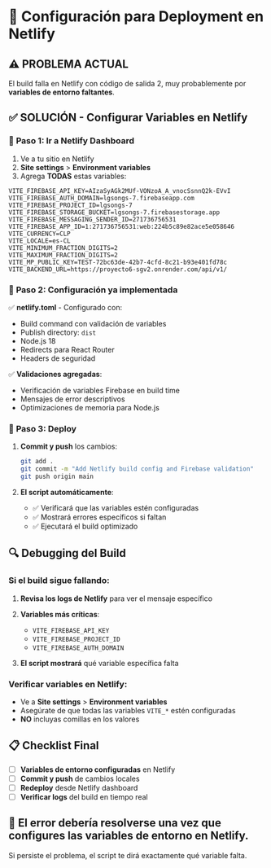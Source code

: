 # 🚀 Configuración para Deployment en Netlify

## ⚠️ PROBLEMA ACTUAL
El build falla en Netlify con código de salida 2, muy probablemente por **variables de entorno faltantes**.

## ✅ SOLUCIÓN - Configurar Variables en Netlify

### 📝 **Paso 1: Ir a Netlify Dashboard**
1. Ve a tu sitio en Netlify
2. **Site settings** > **Environment variables**
3. Agrega **TODAS** estas variables:

```
VITE_FIREBASE_API_KEY=AIzaSyAGk2MUf-VONzoA_A_vnocSsnnQ2k-EVvI
VITE_FIREBASE_AUTH_DOMAIN=lgsongs-7.firebaseapp.com
VITE_FIREBASE_PROJECT_ID=lgsongs-7
VITE_FIREBASE_STORAGE_BUCKET=lgsongs-7.firebasestorage.app
VITE_FIREBASE_MESSAGING_SENDER_ID=271736756531
VITE_FIREBASE_APP_ID=1:271736756531:web:224b5c89e82ace5e058646
VITE_CURRENCY=CLP
VITE_LOCALE=es-CL
VITE_MINIMUM_FRACTION_DIGITS=2
VITE_MAXIMUM_FRACTION_DIGITS=2
VITE_MP_PUBLIC_KEY=TEST-72bc63de-42b7-4cfd-8c21-b93e401fd78c
VITE_BACKEND_URL=https://proyecto6-sgv2.onrender.com/api/v1/
```

### 🔧 **Paso 2: Configuración ya implementada**
✅ **netlify.toml** - Configurado con:
- Build command con validación de variables
- Publish directory: `dist`
- Node.js 18
- Redirects para React Router
- Headers de seguridad

✅ **Validaciones agregadas**:
- Verificación de variables Firebase en build time
- Mensajes de error descriptivos
- Optimizaciones de memoria para Node.js

### 🚀 **Paso 3: Deploy**
1. **Commit y push** los cambios:
   ```bash
   git add .
   git commit -m "Add Netlify build config and Firebase validation"
   git push origin main
   ```

2. **El script automáticamente**:
   - ✅ Verificará que las variables estén configuradas
   - ✅ Mostrará errores específicos si faltan
   - ✅ Ejecutará el build optimizado

## 🔍 **Debugging del Build**

### **Si el build sigue fallando:**

1. **Revisa los logs de Netlify** para ver el mensaje específico
2. **Variables más críticas**:
   - `VITE_FIREBASE_API_KEY`
   - `VITE_FIREBASE_PROJECT_ID` 
   - `VITE_FIREBASE_AUTH_DOMAIN`

3. **El script mostrará** qué variable específica falta

### **Verificar variables en Netlify:**
- Ve a **Site settings** > **Environment variables**
- Asegúrate de que todas las variables `VITE_*` estén configuradas
- **NO** incluyas comillas en los valores

## 📋 **Checklist Final**

- [ ] **Variables de entorno configuradas** en Netlify
- [ ] **Commit y push** de cambios locales
- [ ] **Redeploy** desde Netlify dashboard
- [ ] **Verificar logs** del build en tiempo real

## 🎯 **El error debería resolverse** una vez que configures las variables de entorno en Netlify.

Si persiste el problema, el script te dirá exactamente qué variable falta.